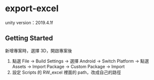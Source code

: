 # export-excel

unity version：2019.4.1f

## Getting Started

新增專案時，選擇 3D，開啟專案後

1. 點選 File -> Build Settings -> 選擇 Android -> Switch Platform -> 點選 Assets -> Import Package -> Custom Package -> Import
2. 設定 Scripts 的 RW_excel 裡面的 path，改成自己的路徑
